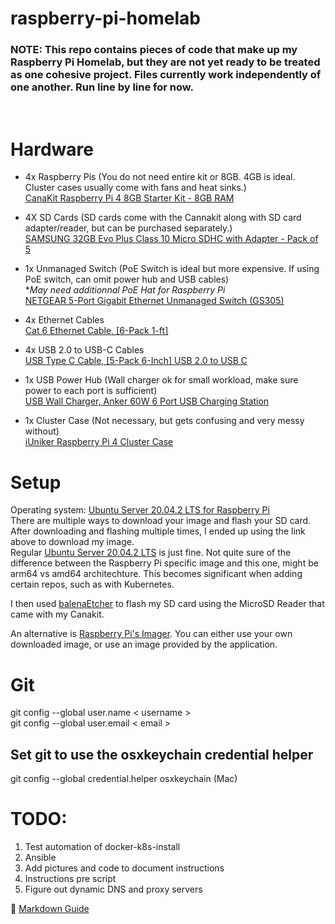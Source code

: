 # raspberry-pi-homelab

### **NOTE:** This repo contains pieces of code that make up my Raspberry Pi Homelab, but they are not yet ready to be treated as one cohesive project.  Files currently work independently of one another.  Run line by line for now.  



 

<br>  

# Hardware  

* 4x Raspberry Pis (You do not need entire kit or 8GB. 4GB is ideal. Cluster cases usually come with fans and heat sinks.)  
[CanaKit Raspberry Pi 4 8GB Starter Kit - 8GB RAM](https://www.amazon.com/gp/product/B08956GVXN/ref=ppx_yo_dt_b_asin_image_o01_s00?ie=UTF8&psc=1)  

* 4X SD Cards (SD cards come with the Cannakit along with SD card adapter/reader, but can be purchased separately.)  
[SAMSUNG 32GB Evo Plus Class 10 Micro SDHC with Adapter - Pack of 5](https://www.amazon.com/Samsung-Class-Micro-Adapter-MB-MC32GA/dp/B07NP96DX5/ref=sr_1_4?dchild=1&keywords=32gb+samsung+micro+sd&qid=1621358686&s=electronics&sr=1-4)  

* 1x Unmanaged Switch (PoE Switch is ideal but more expensive. If using PoE switch, can omit power hub and USB cables)  
**May need additionnal PoE Hat for Raspberry Pi*  
[NETGEAR 5-Port Gigabit Ethernet Unmanaged Switch (GS305)](https://www.amazon.com/gp/product/B07S98YLHM/ref=ppx_yo_dt_b_asin_image_o06_s00?ie=UTF8&psc=1)  

* 4x Ethernet Cables  
[Cat 6 Ethernet Cable, [6-Pack 1-ft]](https://www.amazon.com/gp/product/B01IQWGKQ6/ref=ppx_yo_dt_b_asin_image_o02_s00?ie=UTF8&psc=1)  

* 4x USB 2.0 to USB-C Cables  
[USB Type C Cable, [5-Pack 6-Inch] USB 2.0 to USB C](https://www.amazon.com/gp/product/B07MFZM8WZ/ref=ppx_yo_dt_b_asin_image_o04_s00?ie=UTF8&psc=1)  

* 1x USB Power Hub (Wall charger ok for small workload, make sure power to each port is sufficient)  
[USB Wall Charger, Anker 60W 6 Port USB Charging Station](https://www.amazon.com/gp/product/B00P936188/ref=ppx_yo_dt_b_asin_image_o04_s00?ie=UTF8&psc=1)  

* 1x Cluster Case (Not necessary, but gets confusing and very messy without)  
[iUniker Raspberry Pi 4 Cluster Case](https://www.amazon.com/gp/product/B07CTG5N3V/ref=ppx_yo_dt_b_asin_image_o05_s00?ie=UTF8&psc=1)  


# Setup  

Operating system: [Ubuntu Server 20.04.2 LTS for Raspberry Pi](https://ubuntu.com/download/raspberry-pi)  
There are multiple ways to download your image and flash your SD card. After downloading and flashing multiple times, I ended up using the link above to download my image.  
Regular [Ubuntu Server 20.04.2 LTS](https://ubuntu.com/download/server) is just fine.  Not quite sure of the difference between the Raspberry Pi specific image and this one, might be arm64 vs amd64 architechture.  This becomes significant when adding certain repos, such as with Kubernetes.

I then used [balenaEtcher](https://www.balena.io/etcher/) to flash my SD card using the MicroSD Reader that came with my Canakit.  

An alternative is [Raspberry Pi's Imager](https://www.raspberrypi.org/software/). You can either use your own downloaded image, or use an image provided by the application.  

# Git

git config --global user.name < username >  
git config --global user.email < email >  

## Set git to use the osxkeychain credential helper
git config --global credential.helper osxkeychain (Mac)    


# TODO:  
1. Test automation of docker-k8s-install
2. Ansible
3. Add pictures and code to document instructions  
4. Instructions pre script
5. Figure out dynamic DNS and proxy servers

:information_desk_person: [Markdown Guide](https://www.markdownguide.org/basic-syntax/)  


